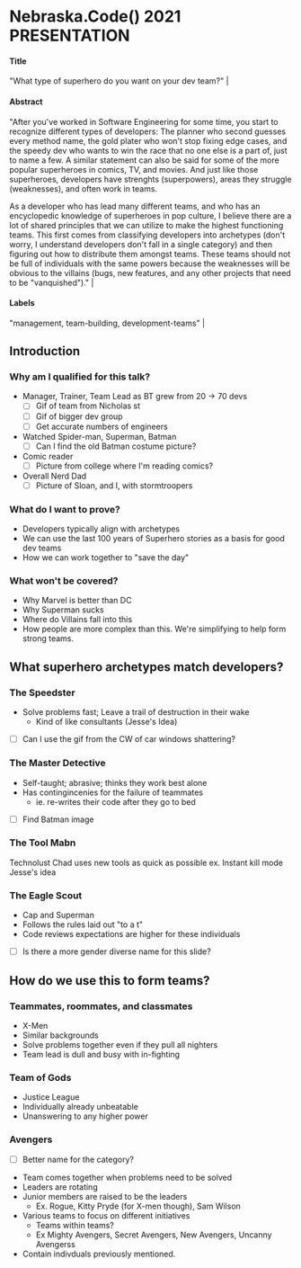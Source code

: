 # Nebraska.Code() 2021 PRESENTATION

#### **Title** 

"What type of superhero do you want on your dev team?" |

#### **Abstract**

"After you've worked in Software Engineering for some time, you start to recognize different types of developers: The planner who second guesses every method name, the gold plater who won't stop fixing edge cases, and the speedy dev who wants to win the race that no one else is a part of, just to name a few. A similar statement can also be said for some of the more popular superheroes in comics, TV, and movies. And just like those superheroes, developers have strenghts (superpowers), areas they struggle (weaknesses), and often work in teams.

As a developer who has lead many different teams, and who has an encyclopedic knowledge of superheroes in pop culture, I believe there are a lot of shared principles that we can utilize to make the highest functioning teams. This first comes from classifying developers into archetypes (don't worry, I understand developers don't fall in a single category) and then figuring out how to distribute them amongst teams. These teams should not be full of individuals with the same powers because the weaknesses will be obvious to the villains (bugs, new features, and any other projects that need to be "vanquished")." |

#### **Labels** 

"management, team-building, development-teams" |

## Introduction

### Why am I qualified for this talk?

* Manager, Trainer, Team Lead as BT grew from 20 -> 70 devs
  * [ ] Gif of team from Nicholas st
  * [ ] Gif of bigger dev group
  * [ ] Get accurate numbers of engineers
* Watched Spider-man, Superman, Batman
  * [ ] Can I find the old Batman costume picture?
* Comic reader
  * [ ] Picture from college where I'm reading comics?
* Overall Nerd Dad
  * [ ] Picture of Sloan, and I, with stormtroopers

### What do I want to prove?

* Developers typically align with archetypes
* We can use the last 100 years of Superhero stories as a basis for good dev teams
* How we can work together to "save the day"

### What won't be covered?

* Why Marvel is better than DC
* Why Superman sucks
* Where do Villains fall into this
* How people are more complex than this. We're simplifying to help form strong teams.

## What superhero archetypes match developers?

### The Speedster

* Solve problems fast; Leave a trail of destruction in their wake
  * Kind of like consultants (Jesse's Idea)
* [ ] Can I use the gif from the CW of car windows shattering?

### The Master Detective

* Self-taught; abrasive; thinks they work best alone
* Has contingincenies for the failure of teammates
  * ie. re-writes their code after they go to bed
* [ ] Find Batman image

### The Tool Mabn

Technolust
Chad
uses new tools as quick as possible
ex. Instant kill mode
Jesse's idea

### The Eagle Scout

* Cap and Superman
* Follows the rules laid out "to a t"
* Code reviews expectations are higher for these individuals

* [ ] Is there a more gender diverse name for this slide?

## How do we use this to form teams?

### Teammates, roommates, and classmates

* X-Men
* Similar backgrounds
* Solve problems together even if they pull all nighters
* Team lead is dull and busy with in-fighting

### Team of Gods

* Justice League
* Individually already unbeatable
* Unanswering to any higher power

### Avengers

* [ ] Better name for the category?
* Team comes together when problems need to be solved
* Leaders are rotating
* Junior members are raised to be the leaders
  * Ex. Rogue, Kitty Pryde (for X-men though), Sam Wilson
* Various teams to focus on different initiatives
  * Teams within teams?
  * Ex Mighty Avengers, Secret Avengers, New Avengers, Uncanny Avengerss
* Contain indivduals previously mentioned.